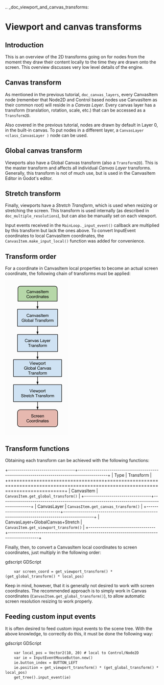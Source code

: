 .. _doc_viewport_and_canvas_transforms:

Viewport and canvas transforms
==============================

Introduction
------------

This is an overview of the 2D transforms going on for nodes from the
moment they draw their content locally to the time they are drawn onto
the screen. This overview discusses very low level details of the engine.

Canvas transform
----------------

As mentioned in the previous tutorial, `doc_canvas_layers`, every
CanvasItem node (remember that Node2D and Control based nodes use
CanvasItem as their common root) will reside in a *Canvas Layer*. Every
canvas layer has a transform (translation, rotation, scale, etc.) that
can be accessed as a `Transform2D`.

Also covered in the previous tutorial, nodes are drawn by default in Layer 0,
in the built-in canvas. To put nodes in a different layer, a `CanvasLayer
<class_CanvasLayer )` node can be used.

Global canvas transform
-----------------------

Viewports also have a Global Canvas transform (also a
`Transform2D`). This is the master transform and
affects all individual *Canvas Layer* transforms. Generally, this
transform is not of much use, but is used in the CanvasItem Editor
in Godot's editor.

Stretch transform
-----------------

Finally, viewports have a *Stretch Transform*, which is used when
resizing or stretching the screen. This transform is used internally (as
described in `doc_multiple_resolutions`), but can also be manually set
on each viewport.

Input events received in the `MainLoop._input_event()`
callback are multiplied by this transform but lack the ones above. To
convert InputEvent coordinates to local CanvasItem coordinates, the
`CanvasItem.make_input_local()`
function was added for convenience.

Transform order
---------------

For a coordinate in CanvasItem local properties to become an actual
screen coordinate, the following chain of transforms must be applied:

![](img/viewport_transforms2.png)

Transform functions
-------------------

Obtaining each transform can be achieved with the following functions:

+----------------------------------+---------------------------------------------------------------------------------------------+
| Type                             | Transform                                                                                   |
+==================================+=============================================================================================+
| CanvasItem                       | `CanvasItem.get_global_transform()`     |
+----------------------------------+---------------------------------------------------------------------------------------------+
| CanvasLayer                      | `CanvasItem.get_canvas_transform()`     |
+----------------------------------+---------------------------------------------------------------------------------------------+
| CanvasLayer+GlobalCanvas+Stretch | `CanvasItem.get_viewport_transform()` |
+----------------------------------+---------------------------------------------------------------------------------------------+

Finally, then, to convert a CanvasItem local coordinates to screen
coordinates, just multiply in the following order:

gdscript GDScript

```
    var screen_coord = get_viewport_transform() * (get_global_transform() * local_pos)
```

Keep in mind, however, that it is generally not desired to work with
screen coordinates. The recommended approach is to simply work in Canvas
coordinates (`CanvasItem.get_global_transform()`), to allow automatic
screen resolution resizing to work properly.

Feeding custom input events
---------------------------

It is often desired to feed custom input events to the scene tree. With
the above knowledge, to correctly do this, it must be done the following
way:

gdscript GDScript

```
    var local_pos = Vector2(10, 20) # local to Control/Node2D
    var ie = InputEventMouseButton.new()
    ie.button_index = BUTTON_LEFT
    ie.position = get_viewport_transform() * (get_global_transform() * local_pos)
    get_tree().input_event(ie)
```
